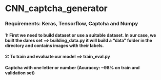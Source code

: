 # CNN_captcha_generator

### Requirements: Keras, Tensorflow, Captcha and Numpy

#### 1: First we need to build dataset or use a suitable dataset. In our case, we built the dares set ==> building_data.py it will build a “data” folder in the directory and contains images with their labels.

#### 2: To train and evaluate our model ==> train_eval.py



#### Captcha with one letter or number (Acuraccy: ~98% on train and validation set)
